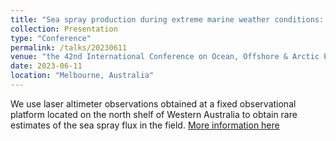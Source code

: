 ```yaml
---
title: "Sea spray production during extreme marine weather conditions: observations during Tropical Cyclones Olwyn and Veronica "
collection: Presentation
type: "Conference"
permalink: /talks/20230611
venue: "the 42nd International Conference on Ocean, Offshore & Arctic Engineering"
date: 2023-06-11
location: "Melbourne, Australia"
---
```

We use laser altimeter observations obtained at a fixed observational platform located on the north shelf of Western Australia to obtain rare estimates of the sea spray flux in the field. [More information here](https://omae.secure-platform.com/a/solicitations/190/sessiongallery/13773/application/104355)

